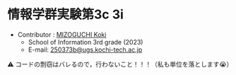 # 情報学群実験第3c 3i
- Contributor : [MIZOGUCHI Koki](https://github.com/MIZOGUCHIKoki)
  - School of Information 3rd grade (2023)
  - E-mail: [250373b@ugs.kochi-tech.ac.jp](mailto:250373b@ugs.kochi-tech.ac.jp)
  
⚠️  コードの剽窃はバレるので，行わないこと！！！（私も単位を落とします😭）

